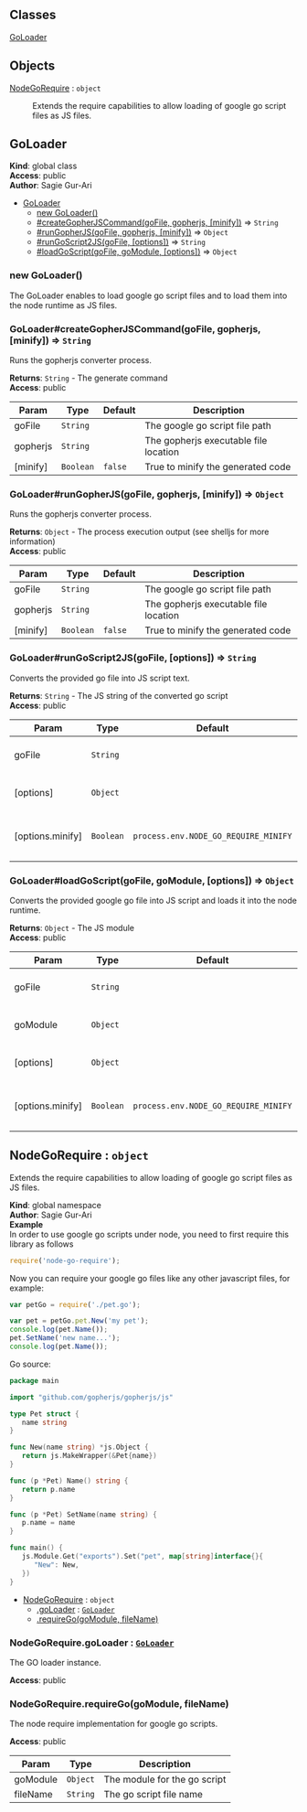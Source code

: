 ## Classes

<dl>
<dt><a href="#GoLoader">GoLoader</a></dt>
<dd></dd>
</dl>

## Objects

<dl>
<dt><a href="#NodeGoRequire">NodeGoRequire</a> : <code>object</code></dt>
<dd><p>Extends the require capabilities to allow loading of google go
script files as JS files.</p>
</dd>
</dl>

<a name="GoLoader"></a>

## GoLoader
**Kind**: global class  
**Access**: public  
**Author**: Sagie Gur-Ari  

* [GoLoader](#GoLoader)
    * [new GoLoader()](#new_GoLoader_new)
    * [#createGopherJSCommand(goFile, gopherjs, [minify])](#GoLoader+createGopherJSCommand) ⇒ <code>String</code>
    * [#runGopherJS(goFile, gopherjs, [minify])](#GoLoader+runGopherJS) ⇒ <code>Object</code>
    * [#runGoScript2JS(goFile, [options])](#GoLoader+runGoScript2JS) ⇒ <code>String</code>
    * [#loadGoScript(goFile, goModule, [options])](#GoLoader+loadGoScript) ⇒ <code>Object</code>

<a name="new_GoLoader_new"></a>

### new GoLoader()
The GoLoader enables to load google go script files and to load them into the
node runtime as JS files.

<a name="GoLoader+createGopherJSCommand"></a>

### GoLoader#createGopherJSCommand(goFile, gopherjs, [minify]) ⇒ <code>String</code>
Runs the gopherjs converter process.

**Returns**: <code>String</code> - The generate command  
**Access**: public  

| Param | Type | Default | Description |
| --- | --- | --- | --- |
| goFile | <code>String</code> |  | The google go script file path |
| gopherjs | <code>String</code> |  | The gopherjs executable file location |
| [minify] | <code>Boolean</code> | <code>false</code> | True to minify the generated code |

<a name="GoLoader+runGopherJS"></a>

### GoLoader#runGopherJS(goFile, gopherjs, [minify]) ⇒ <code>Object</code>
Runs the gopherjs converter process.

**Returns**: <code>Object</code> - The process execution output (see shelljs for more information)  
**Access**: public  

| Param | Type | Default | Description |
| --- | --- | --- | --- |
| goFile | <code>String</code> |  | The google go script file path |
| gopherjs | <code>String</code> |  | The gopherjs executable file location |
| [minify] | <code>Boolean</code> | <code>false</code> | True to minify the generated code |

<a name="GoLoader+runGoScript2JS"></a>

### GoLoader#runGoScript2JS(goFile, [options]) ⇒ <code>String</code>
Converts the provided go file into JS script text.

**Returns**: <code>String</code> - The JS string of the converted go script  
**Access**: public  

| Param | Type | Default | Description |
| --- | --- | --- | --- |
| goFile | <code>String</code> |  | The google go script file path |
| [options] | <code>Object</code> |  | Optional runtime options |
| [options.minify] | <code>Boolean</code> | <code>process.env.NODE_GO_REQUIRE_MINIFY</code> | True to minify the generated code |

<a name="GoLoader+loadGoScript"></a>

### GoLoader#loadGoScript(goFile, goModule, [options]) ⇒ <code>Object</code>
Converts the provided google go file into JS script and loads it into
the node runtime.

**Returns**: <code>Object</code> - The JS module  
**Access**: public  

| Param | Type | Default | Description |
| --- | --- | --- | --- |
| goFile | <code>String</code> |  | The go script file path |
| goModule | <code>Object</code> |  | The module for the go script |
| [options] | <code>Object</code> |  | Optional runtime options |
| [options.minify] | <code>Boolean</code> | <code>process.env.NODE_GO_REQUIRE_MINIFY</code> | True to minify the generated code |

<a name="NodeGoRequire"></a>

## NodeGoRequire : <code>object</code>
Extends the require capabilities to allow loading of google go
script files as JS files.

**Kind**: global namespace  
**Author**: Sagie Gur-Ari  
**Example**  
In order to use google go scripts under node, you need to first require this library as follows
```js
require('node-go-require');
```
Now you can require your google go files like any other javascript files, for example:
```js
var petGo = require('./pet.go');

var pet = petGo.pet.New('my pet');
console.log(pet.Name());
pet.SetName('new name...');
console.log(pet.Name());
```
Go source:
```go
package main

import "github.com/gopherjs/gopherjs/js"

type Pet struct {
   name string
}

func New(name string) *js.Object {
   return js.MakeWrapper(&Pet{name})
}

func (p *Pet) Name() string {
   return p.name
}

func (p *Pet) SetName(name string) {
   p.name = name
}

func main() {
   js.Module.Get("exports").Set("pet", map[string]interface{}{
      "New": New,
   })
}
```

* [NodeGoRequire](#NodeGoRequire) : <code>object</code>
    * [.goLoader](#NodeGoRequire.goLoader) : <code>[GoLoader](#GoLoader)</code>
    * [.requireGo(goModule, fileName)](#NodeGoRequire.requireGo)

<a name="NodeGoRequire.goLoader"></a>

### NodeGoRequire.goLoader : <code>[GoLoader](#GoLoader)</code>
The GO loader instance.

**Access**: public  
<a name="NodeGoRequire.requireGo"></a>

### NodeGoRequire.requireGo(goModule, fileName)
The node require implementation for google go scripts.

**Access**: public  

| Param | Type | Description |
| --- | --- | --- |
| goModule | <code>Object</code> | The module for the go script |
| fileName | <code>String</code> | The go script file name |

